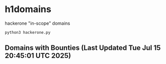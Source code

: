 # h1domains
hackerone "in-scope" domains

`python3 hackerone.py`
## Domains with Bounties (Last Updated Tue Jul 15 20:45:01 UTC 2025)
```

```
